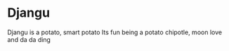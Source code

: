 # Djangu
Djangu is a potato, smart potato
Its fun being a potato
chipotle, moon love and da da ding

